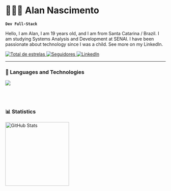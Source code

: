 

# 👨🏻‍💻 Alan Nascimento

**`Dev Full-Stack`**

Hello, I am Alan, I am 19 years old, and I am from Santa Catarina / Brazil. I am studying Systems Analysis and Development at SENAI. I have been passionate about technology since I was a child. See more on my LinkedIn.

<p align="left">
    <a href="https://github.com/AlanNascimento222?tab=repositories&sort=stargazers">
        <img 
            alt="Total de estrelas" 
            title="Total de estrelas GitHub" 
            src="https://custom-icon-badges.demolab.com/github/stars/AlanNascimento222?color=55960c&style=for-the-badge&labelColor=488207&logo=star&label=estrelas"
        />
    </a>
    <a href="https://github.com/AlanNascimento222?tab=followers">
        <img 
            alt="Seguidores" 
            title="Me siga no GitHub" 
            src="https://custom-icon-badges.demolab.com/github/followers/AlanNascimento222?color=236ad3&labelColor=1155ba&style=for-the-badge&logo=github&label=Seguidores&logoColor=white"
        />
    </a>
      <a href="https://www.linkedin.com/in/alan-nascimento-da-silva-8a1620323/">
        <img
          alt="LinkedIn"
          title="follow me on LinkedIn"
          src="https://img.shields.io/badge/LinkedIn-0077B5?style=for-the-badge&logo=linkedin&logoColor=white"
          />
      </a>
</p>

---

### 🤖 Languages and Technologies

<p align="left">
  <a href="https://skillicons.dev">
    <img src="https://skillicons.dev/icons?i=git,nodejs,react,js,figma" />
  </a>
</p>


<br/>
<br/>

### 📊 Statistics

<p>
  <img 
    align="left" 
    alt="GitHub Stats" 
    height="200" 
    style="padding-right: 10px;" 
    src="https://github-readme-stats.vercel.app/api?username=AlanNascimento222&show_icons=true&theme=tokyonight&include_all_commits=true&locale=pt-br" 
  />

</p>

